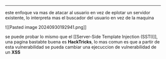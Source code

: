 
--------

este enfoque va mas de atacar al usuario en vez de eplotar un servidor existente, lo interpreta mas el buscador del usuario en vez de la maquina 

![[Pasted image 20240930192941.png]]

se puede probar lo mismo que el [[Server-Side Template Injection (SSTI)]], una pagina bastabte buena es **HackTricks**, lo mas comun es que a partir de esta vulnerabilidad se pueda cambiar una ejecuccion de vulnerabilidad de un **XSS** 